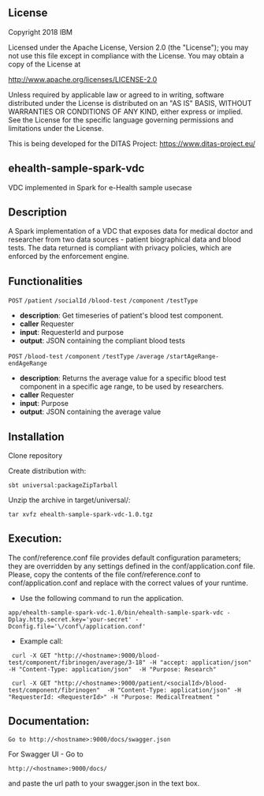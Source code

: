 ## License
Copyright 2018 IBM

Licensed under the Apache License, Version 2.0 (the "License"); you may not
use this file except in compliance with the License. You may obtain a copy of
the License at

http://www.apache.org/licenses/LICENSE-2.0

Unless required by applicable law or agreed to in writing, software
distributed under the License is distributed on an "AS IS" BASIS, WITHOUT
WARRANTIES OR CONDITIONS OF ANY KIND, either express or implied. See the
License for the specific language governing permissions and limitations under
the License.

This is being developed for the DITAS Project: https://www.ditas-project.eu/

## ehealth-sample-spark-vdc

VDC implemented in Spark for e-Health sample usecase

## Description

A Spark implementation of a VDC that exposes data for medical doctor and researcher from two data sources - patient biographical data and blood tests. The data returned is compliant with privacy policies, which are enforced by the enforcement engine.


## Functionalities

`POST` `/patient` `/socialId` `/blood-test` `/component` `/testType`

  * **description**: Get timeseries of patient's blood test component.
  * **caller** Requester
  * **input**: RequesterId and purpose
  * **output**: JSON containing the compliant blood tests

`POST` `/blood-test` `/component` `/testType` `/average` `/startAgeRange-endAgeRange`

  * **description**: Returns the average value for a specific blood test 
    component in a specific age range, to be used by researchers. 
  * **caller** Requester
  * **input**: Purpose
  * **output**: JSON containing the average value


## Installation
Clone repository

Create distribution with:
```
sbt universal:packageZipTarball
```


Unzip the archive in target/universal/:
```
tar xvfz ehealth-sample-spark-vdc-1.0.tgz
```
## Execution:

The conf/reference.conf file provides default configuration parameters; they are overridden by any settings defined in the conf/application.conf file. Please, copy the contents of the file conf/reference.conf to conf/application.conf and replace with the correct values of your runtime.

* Use the following command to run the application.

```
app/ehealth-sample-spark-vdc-1.0/bin/ehealth-sample-spark-vdc -Dplay.http.secret.key='your-secret' -Dconfig.file='\/conf\/application.conf'
```

* Example call:
```
 curl -X GET "http://<hostname>:9000/blood-test/component/fibrinogen/average/3-18" -H "accept: application/json" -H "Content-Type: application/json"  -H "Purpose: Research"

 curl -X GET "http://<hostname>:9000/patient/<socialId>/blood-test/component/fibrinogen"  -H "Content-Type: application/json" -H "RequesterId: <RequesterId>" -H "Purpose: MedicalTreatment "
```
## Documentation:
```
Go to http://<hostname>:9000/docs/swagger.json
```

For Swagger UI - Go to
```
http://<hostname>:9000/docs/
```
and paste the url path to your swagger.json in the text box.

